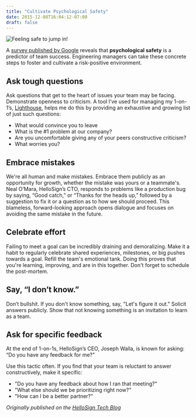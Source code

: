 ```yaml
---
title: "Cultivate Psychological Safety"
date: 2015-12-08T16:04:12-07:00
draft: false
---
```


![Feeling safe to jump in!](/images/psychological-safety.png)

A [survey published by Google](https://rework.withgoogle.com/blog/five-keys-to-a-successful-google-team/) reveals that **psychological safety** is a predictor of team success. Engineering managers can take these concrete steps to foster and cultivate a risk-positive environment.

<!--more-->

## Ask tough questions

Ask questions that get to the heart of issues your team may be facing. Demonstrate openness to criticism. A tool I’ve used for managing my 1-on-1’s, [Lighthouse](https://getlighthouse.com), helps me do this by providing an exhaustive and growing list of just such questions: 

* What would convince you to leave 
* What is the #1 problem at our company?
* Are you uncomfortable giving any of your peers constructive criticism?
* What worries you?

## Embrace mistakes

We're all human and make mistakes. Embrace them publicly as an opportunity for growth, whether the mistake was yours or a teammate's. Neal O’Mara, HelloSign’s CTO, responds to problems like a production bug by saying, “Good catch,” or “Thanks for the heads up,” followed by a suggestion to fix it or a question as to how we should proceed. This blameless, forward-looking approach opens dialogue and focuses on avoiding the same mistake in the future.

## Celebrate effort

Failing to meet a goal can be incredibly draining and demoralizing. Make it a habit to regularly celebrate shared experiences, milestones, or big pushes towards a goal. Refill the team's emotional tank. Doing this proves that you're learning, improving, and are in this together. Don't forget to schedule the post-mortem.

## Say, “I don’t know.” 

Don’t bullshit. If you don't know something, say, "Let's figure it out." Solicit answers publicly. Show that not knowing something is an invitation to learn as a team.

## Ask for specific feedback

At the end of 1-on-1s, HelloSign’s CEO, Joseph Walla, is known for asking: “Do you have any feedback for me?” 

Use this tactic often. If you find that your team is reluctant to answer constructively, make it specific:

* "Do you have any feedback about how I ran that meeting?" 
* "What else should we be prioritizing right now?"
* "How can I be a better partner?"

_Originally published on the [HelloSign Tech Blog](https://www.hellosign.com/blog/5-tips-for-cultivating-psychological-safety)_